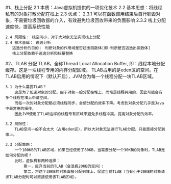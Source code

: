 #1、栈上分配
    2.1 本质：Java虚拟机提供的一项优化技术
    2.2 基本思想：将线程私有的对象打散分配在栈上
    2.3 优点：
      2.3.1 可以在函数调用结束后自行销毁对象，不需要垃圾回收器的介入，有效避免垃圾回收带来的负面影响
      2.3.2 栈上分配速度快，提高系统性能
    
    2.4 局限性： 栈空间小，对于大对象无法实现栈上分配
    2.4 技术基础： 逃逸分析
       逃逸分析的目的： 判断对象的作用域是否超出函数体[即:判断是否逃逸出函数体]
       栈上分配依赖于逃逸分析和标量替换 
#2、TLAB 分配
    TLAB，全称Thread Local Allocation Buffer, 即：线程本地分配缓存。这是一块线程专用的内存分配区域。
    TLAB占用的是eden区的空间。在TLAB启用的情况下（默认开启），JVM会为每一个线程分配一块TLAB区域。

    3.1 为什么需要TLAB？
        这是为了加速对象的分配。由于对象一般分配在堆上，而堆是线程共用的，因此可能会有多个线程在堆上申请空间，
        而每一次的对象分配都必须线程同步，会使分配的效率下降。考虑到对象分配几乎是Java中最常用的操作，
        因此JVM使用了TLAB这样的线程专有区域来避免多线程冲突，提高对象分配的效率。

    3.2 局限性： 
        TLAB空间一般不会太大（占用eden区），所以大对象无法进行TLAB分配，只能直接分配到堆上。

    3.3 分配策略：
        一个100KB的TLAB区域，如果已经使用了80KB，当需要分配一个30KB的对象时，TLAB是如何分配的呢？
        此时，虚拟机有两种选择：
            第一，废弃当前的TLAB（会浪费20KB的空间）；
            第二，将这个30KB的对象直接分配到堆上，保留当前TLAB（当有小于20KB的对象请求TLAB分配时可以直接使用该TLAB区域）。
